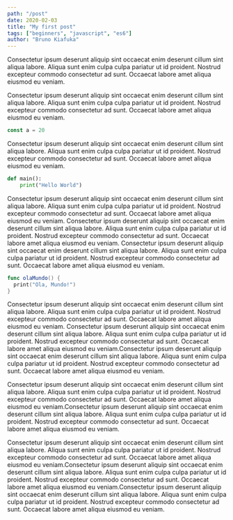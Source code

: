 ```yaml
---
path: "/post"
date: 2020-02-03
title: "My first post"
tags: ["beginners", "javascript", "es6"]
author: "Bruno Kiafuka"
---
```


Consectetur ipsum deserunt aliquip sint occaecat enim deserunt cillum sint aliqua labore. Aliqua sunt enim culpa culpa pariatur ut id proident. Nostrud excepteur commodo consectetur ad sunt. Occaecat labore amet aliqua eiusmod eu veniam.

Consectetur ipsum deserunt aliquip sint occaecat enim deserunt cillum sint aliqua labore. Aliqua sunt enim culpa culpa pariatur ut id proident. Nostrud excepteur commodo consectetur ad sunt. Occaecat labore amet aliqua eiusmod eu veniam.

```js
const a = 20
```

Consectetur ipsum deserunt aliquip sint occaecat enim deserunt cillum sint aliqua labore. Aliqua sunt enim culpa culpa pariatur ut id proident. Nostrud excepteur commodo consectetur ad sunt. Occaecat labore amet aliqua eiusmod eu veniam.

```python
def main():
    print("Hello World")
```

Consectetur ipsum deserunt aliquip sint occaecat enim deserunt cillum sint aliqua labore. Aliqua sunt enim culpa culpa pariatur ut id proident. Nostrud excepteur commodo consectetur ad sunt. Occaecat labore amet aliqua eiusmod eu veniam.
Consectetur ipsum deserunt aliquip sint occaecat enim deserunt cillum sint aliqua labore. Aliqua sunt enim culpa culpa pariatur ut id proident. Nostrud excepteur commodo consectetur ad sunt. Occaecat labore amet aliqua eiusmod eu veniam.
Consectetur ipsum deserunt aliquip sint occaecat enim deserunt cillum sint aliqua labore. Aliqua sunt enim culpa culpa pariatur ut id proident. Nostrud excepteur commodo consectetur ad sunt. Occaecat labore amet aliqua eiusmod eu veniam.

```swift
func olaMundo() {
  print("Ola, Mundo!")
}
```

Consectetur ipsum deserunt aliquip sint occaecat enim deserunt cillum sint aliqua labore. Aliqua sunt enim culpa culpa pariatur ut id proident. Nostrud excepteur commodo consectetur ad sunt. Occaecat labore amet aliqua eiusmod eu veniam.
Consectetur ipsum deserunt aliquip sint occaecat enim deserunt cillum sint aliqua labore. Aliqua sunt enim culpa culpa pariatur ut id proident. Nostrud excepteur commodo consectetur ad sunt. Occaecat labore amet aliqua eiusmod eu veniam.Consectetur ipsum deserunt aliquip sint occaecat enim deserunt cillum sint aliqua labore. Aliqua sunt enim culpa culpa pariatur ut id proident. Nostrud excepteur commodo consectetur ad sunt. Occaecat labore amet aliqua eiusmod eu veniam.

Consectetur ipsum deserunt aliquip sint occaecat enim deserunt cillum sint aliqua labore. Aliqua sunt enim culpa culpa pariatur ut id proident. Nostrud excepteur commodo consectetur ad sunt. Occaecat labore amet aliqua eiusmod eu veniam.Consectetur ipsum deserunt aliquip sint occaecat enim deserunt cillum sint aliqua labore. Aliqua sunt enim culpa culpa pariatur ut id proident. Nostrud excepteur commodo consectetur ad sunt. Occaecat labore amet aliqua eiusmod eu veniam.

Consectetur ipsum deserunt aliquip sint occaecat enim deserunt cillum sint aliqua labore. Aliqua sunt enim culpa culpa pariatur ut id proident. Nostrud excepteur commodo consectetur ad sunt. Occaecat labore amet aliqua eiusmod eu veniam.Consectetur ipsum deserunt aliquip sint occaecat enim deserunt cillum sint aliqua labore. Aliqua sunt enim culpa culpa pariatur ut id proident. Nostrud excepteur commodo consectetur ad sunt. Occaecat labore amet aliqua eiusmod eu veniam.Consectetur ipsum deserunt aliquip sint occaecat enim deserunt cillum sint aliqua labore. Aliqua sunt enim culpa culpa pariatur ut id proident. Nostrud excepteur commodo consectetur ad sunt. Occaecat labore amet aliqua eiusmod eu veniam.
